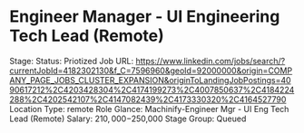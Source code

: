# Engineer Manager - UI Engineering Tech Lead (Remote)

Stage: Status: Priotized
Job URL: https://www.linkedin.com/jobs/search/?currentJobId=4182302130&f_C=7596960&geoId=92000000&origin=COMPANY_PAGE_JOBS_CLUSTER_EXPANSION&originToLandingJobPostings=4090617212%2C4203428304%2C4174199273%2C4007850637%2C4184224288%2C4202542107%2C4147082439%2C4173330320%2C4164527790
Location Type: remote
Role Glance: Machinify-Engineer Mgr - UI Eng Tech Lead (Remote)
Salary: $210,000-$250,000
Stage Group: Queued
